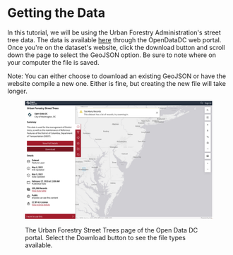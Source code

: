 # Getting the Data

In this tutorial, we will be using the Urban Forestry Administration's street tree data. The data is available [here](https://opendata.dc.gov/datasets/urban-forestry-street-trees) through the OpenDataDC web portal. Once you're on the dataset's website, click the download button and scroll down the page to select the GeoJSON option. Be sure to note where on your computer the file is saved.

Note: You can either choose to download an existing GeoJSON or have the website compile a new one. Either is fine, but creating the new file will take longer.&#x20;

<figure><img src="../.gitbook/assets/Screenshot 2023-03-06 at 2.51.46 PM.png" alt=""><figcaption><p>The Urban Forestry Street Trees page of the Open Data DC portal. Select the Download button to see the file types available.</p></figcaption></figure>
